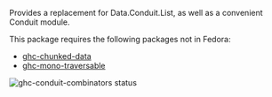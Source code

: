 Provides a replacement for Data.Conduit.List, as well as a convenient Conduit module.

This package requires the following packages not in Fedora:

* [ghc-chunked-data](../ghc-chunked-data)
* [ghc-mono-traversable](../ghc-mono-traversable)

![ghc-conduit-combinators status](https://copr.fedorainfracloud.org/coprs/g/weldr/bdcs-haskell-deps/package/ghc-conduit-combinators/status_image/last_build.png)
